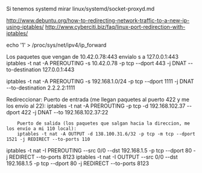 Si tenemos systemd mirar linux/systemd/socket-proxyd.md


http://www.debuntu.org/how-to-redirecting-network-traffic-to-a-new-ip-using-iptables/
http://www.cyberciti.biz/faq/linux-port-redirection-with-iptables/

echo '1' > /proc/sys/net/ipv4/ip_forward

Los paquetes que vengan de 10.42.0.78:443 envialo s a 127.0.0.1:443
iptables -t nat -A PREROUTING -s 10.42.0.78 -p tcp --dport 443 -j DNAT --to-destination 127.0.0.1:443

iptables -t nat -A PREROUTING -s 192.168.1.0/24 -p tcp --dport 1111 -j DNAT --to-destination 2.2.2.2:1111


Redireccionar:
        Puerto de entrada (me llegan paquetes al puerto 422 y me los envío al 22):
        iptables -t nat -A PREROUTING -p tcp -d 192.168.102.37 --dport 422 -j DNAT --to 192.168.102.37:22

        Puerto de salida (los paquetes que salgan hacia la direccion, me los envío a mi 110 local): 
        iptables -t nat -A OUTPUT -d 138.100.31.6/32 -p tcp -m tcp --dport 1521 -j REDIRECT --to-ports 110

iptables -t nat -I PREROUTING --src 0/0 --dst 192.168.1.5 -p tcp --dport 80 -j REDIRECT --to-ports 8123
iptables -t nat -I OUTPUT --src 0/0 --dst 192.168.1.5 -p tcp --dport 80 -j REDIRECT --to-ports 8123

